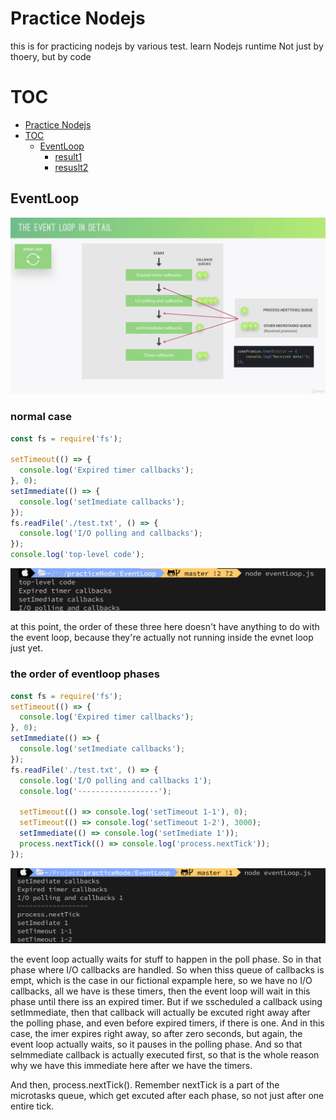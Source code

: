 # Practice Nodejs

this is for practicing nodejs by various test.
learn Nodejs runtime Not just by thoery, but by code

# TOC

- [Practice Nodejs](#practice-nodejs)
- [TOC](#toc)
  - [EventLoop](#eventloop)
    - [result1](#result1)
    - [resuslt2](#resuslt2)

## EventLoop

![eventloop order of phases](./image/eventloop-phases.png)

### normal case

```javascript
const fs = require('fs');

setTimeout(() => {
  console.log('Expired timer callbacks');
}, 0);
setImmediate(() => {
  console.log('setImediate callbacks');
});
fs.readFile('./test.txt', () => {
  console.log('I/O polling and callbacks');
});
console.log('top-level code');
```

![eventloop-result1](./image/eventloop-result1.png)

at this point, the order of these three here doesn't have anything to do with the event loop, because they're actually not running inside the evnet loop just yet.

### the order of eventloop phases

```javascript
const fs = require('fs');
setTimeout(() => {
  console.log('Expired timer callbacks');
}, 0);
setImmediate(() => {
  console.log('setImediate callbacks');
});
fs.readFile('./test.txt', () => {
  console.log('I/O polling and callbacks 1');
  console.log('------------------');

  setTimeout(() => console.log('setTimeout 1-1'), 0);
  setTimeout(() => console.log('setTimeout 1-2'), 3000);
  setImmediate(() => console.log('setImediate 1'));
  process.nextTick(() => console.log('process.nextTick'));
});
```

![eventloop-result2](./image/eventloop-result2.png)

the event loop actually waits for stuff to happen in the poll phase. So in that phase where I/O callbacks are handled. So when thiss queue of callbacks is empt, which is the case in our fictional expample here, so we have no I/O callbacks, all we have is these timers, then the event loop will wait in this phase until there iss an expired timer. But if we sscheduled a callback using setImmediate, then that callback will actually be excuted right away after the polling phase, and even before expired timers, if there is one. And in this case, the imer expires right away, so after zero seconds, but again, the event loop actually waits, so it pauses in the polling phase. And so that seImmediate callback is actually executed first, so that is the whole reason why we have this immediate here after we have the timers.

And then, process.nextTick(). Remember nextTick is a part of the microtasks queue, which get excuted after each phase, so not just after one entire tick.
